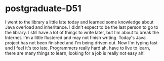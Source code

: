 # postgraduate-D51
I went to the library a little late today and learned some knowledge about Java overload and inheritance. I didn't expect to be the last person to go to the library. I still have a lot of things to write later, but I'm about to break the Internet. I'm a little flustered and may not finish writing. Today's Java project has not been finished and I'm being driven out. Now I'm typing fast and I feel it's too late, Programmers really hard ah, have to live to learn, there are many things to learn, looking for a job is really not easy ah!

